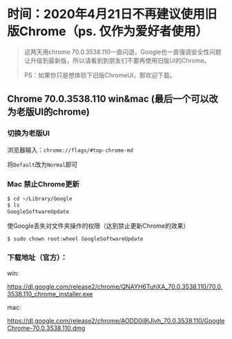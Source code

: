 # 时间：2020年4月21日不再建议使用旧版Chrome（ps. 仅作为爱好者使用）

> 这两天用chrome 70.0.3538.110一直闪退，Google也一直强调安全性问题让升级到最新版，所以请看到到朋友们不要再使用旧版UI的Chrome。
>
> PS：如果你只是想体验下旧版ChromeUI，那欢迎下载。
>



 

## Chrome 70.0.3538.110 win&mac (最后一个可以改为老版UI的chrome)

### 切换为老版UI

浏览器输入：`chrome://flags/#top-chrome-md`

将`Default`改为`Normal`即可

### Mac 禁止Chrome更新

```bash
$ cd ~/Library/Google
$ ls
GoogleSoftwareUpdate
```
使Google丢失对文件夹操作的权限（达到禁止更新Chrome的效果）
```bash
$ sudo chown root:wheel GoogleSoftwareUpdate
```

### 下载地址（官方）：

win:

https://dl.google.com/release2/chrome/QNAYH6TuhXA_70.0.3538.110/70.0.3538.110_chrome_installer.exe

mac:

https://dl.google.com/release2/chrome/AODD0i9IJlvh_70.0.3538.110/GoogleChrome-70.0.3538.110.dmg
